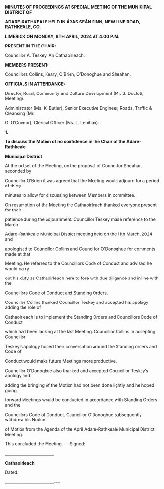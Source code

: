 **MINUTES OF PROCEEDINGS AT SPECIAL MEETING OF THE MUNICIPAL DISTRICT OF**

**ADARE-RATHKEALE HELD IN ÁRAS SEÁN FINN, NEW LINE ROAD, RATHKEALE, CO.**

**LIMERICK ON MONDAY, 8TH** **APRIL, 2024 AT 4.00 P.M.**

**PRESENT IN THE CHAIR:**

Councillor A. Teskey, An Cathaoirleach.

**MEMBERS PRESENT:**

Councillors Collins, Keary, O’Brien, O’Donoghue and Sheahan.

**OFFICIALS IN ATTENDANCE:**

Director, Rural, Community and Culture Development (Mr. S. Duclot), Meetings

Administrator (Ms. K. Butler), Senior Executive Engineer, Roads, Traffic & Cleansing (Mr.

G. O’Connor), Clerical Officer (Ms. L. Lenihan).

**1.**

**To discuss the Motion of no confidence in the Chair of the Adare-Rathkeale**

**Municipal District**

At the outset of the Meeting, on the proposal of Councillor Sheahan, seconded by

Councillor O’Brien it was agreed that the Meeting would adjourn for a period of thirty

minutes to allow for discussing between Members in committee.

On resumption of the Meeting the Cathaoirleach thanked everyone present for their

patience during the adjournment. Councillor Teskey made reference to the March

Adare-Rathkeale Municipal District meeting held on the 11th March, 2024 and

apologised to Councillor Collins and Councillor O’Donoghue for comments made at that

Meeting. He referred to the Councillors Code of Conduct and advised he would carry

out his duty as Cathaoirleach here to fore with due diligence and in line with the

Councillors Code of Conduct and Standing Orders.

Councillor Collins thanked Councillor Teskey and accepted his apology adding the role of

Cathaoirleach is to implement the Standing Orders and Councillors Code of Conduct,

which had been lacking at the last Meeting. Councillor Collins in accepting Councillor

Teskey’s apology hoped their conversation around the Standing orders and Code of

Conduct would make future Meetings more productive.

Councillor O’Donoghue also thanked and accepted Councillor Teskey’s apology and

adding the bringing of the Motion had not been done lightly and he hoped going

forward Meetings would be conducted in accordance with Standing Orders and the

Councillors Code of Conduct. Councillor O’Donoghue subsequently withdrew his Notice

of Motion from the Agenda of the April Adare-Rathkeale Municipal District Meeting.

This concluded the Meeting.---
Signed:

\_\_\_\_\_\_\_\_\_\_\_\_\_\_\_\_\_\_\_\_\_\_\_\_\_

**Cathaoirleach**

Dated:

\_\_\_\_\_\_\_\_\_\_\_\_\_\_\_\_\_\_\_\_\_\_\_\_\_---
